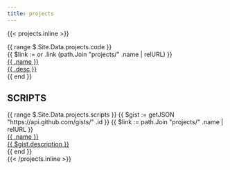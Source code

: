 ```yaml
---
title: projects
---
```


{{< projects.inline >}}
  <div class="container">
    <!-- TODO combine code and scripts, loop over all projects -->
    {{ range $.Site.Data.projects.code }}
      <div class="row text-inc">
        {{ $link := or .link (path.Join "projects/" .name | relURL) }}
        <div class="col-lg-4 text-lg-right"><a href="{{ $link }}">{{ .name }}</a></div>
        <div class="col-lg-6"><a href="{{ $link }}" class="italic-off text-primary">{{ .desc }}</a></div>
      </div>
    {{ end }}
    <h2 class="heading pt-4">SCRIPTS</h2>
    {{ range $.Site.Data.projects.scripts }}
      {{ $gist := getJSON "https://api.github.com/gists/" .id }}
      {{ $link := path.Join "projects/" .name | relURL }}
      <div class="row text-inc">
        <div class="col-lg-4 text-lg-right"><a href="{{ $link }}">{{ .name }}</a></div>
        <div class="col-lg-6"><a href="{{ $link }}" class="italic-off text-primary">{{ $gist.description }}</a></div>
      </div>
    {{ end }}
  </div>
{{< /projects.inline >}}
